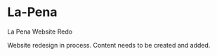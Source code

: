 La-Pena
=======

La Pena Website Redo

Website redesign in process.  Content needs to be created and added.

